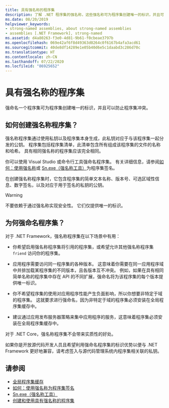 ```yaml
---
title: 具有强名称的程序集
description: 了解 .NET 程序集的强名称，这些强名称可为程序集创建唯一的标识，并且可以防止程序集冲突。
ms.date: 08/20/2019
helpviewer_keywords:
- strong-named assemblies, about strong-named assemblies
- assemblies [.NET Framework], strong-named
ms.assetid: d4a80263-f3e0-4d81-9b61-f0cbeae3797b
ms.openlocfilehash: 069e42af6f8d49363d0264c0f6167b4afa3acd61
ms.sourcegitcommit: 40de8df14289e1e05b40d6e5c1daabd3c286d70c
ms.translationtype: HT
ms.contentlocale: zh-CN
ms.lasthandoff: 07/22/2020
ms.locfileid: "86925652"
---
```

# <a name="strong-named-assemblies"></a>具有强名称的程序集

强命名一个程序集可为程序集创建唯一的标识，并且可以防止程序集冲突。

## <a name="what-makes-a-strong-named-assembly"></a>如何创建强名称程序集？

强名称程序集通过使用私钥以及程序集本身生成，此私钥对应于与该程序集一起分发的公钥。 程序集包括程序集清单，此清单包含所有组成该程序集的文件的名称和哈希。 具有相同强名称的程序集应该完全相同。

你可以使用 Visual Studio 或命令行工具强命名程序集。 有关详细信息，请参阅[如何：使用强名称](sign-strong-name.md)或 [Sn.exe（强名称工具）](../../framework/tools/sn-exe-strong-name-tool.md)为程序集签名。

在创建强名称程序集时，它包含程序集的简单文本名称、版本号、可选区域性信息、数字签名，以及对应于用于签名的私钥的公钥。

> [!WARNING]
> 不要依赖于通过强名称实现安全性。 它们仅提供唯一的标识。

## <a name="why-strong-name-your-assemblies"></a>为何强命名程序集？

对于 .NET Framework，强名称程序集在以下场景中有用：

- 你希望启用强名称程序集将引用的程序集，或希望允许其他强名称程序集 `friend` 访问你的程序集。

- 应用程序需要访问同一程序集的各种版本。 这意味着你需要在同一应用程序域中并排加载某程序集的不同版本，且各版本互不冲突。 例如，如果在具有相同简单名称的程序集中存在 API 的不同扩展，强命名将为该程序集的每个版本提供唯一标识。

- 你不希望程序集的使用对应用程序性能产生负面影响，所以你想要非特定于域的程序集。 这就要求进行强命名，因为非特定于域的程序集必须安装在全局程序集缓存中。

- 建议通过应用发布服务器策略来集中应用程序的服务，这意味着程序集必须安装在全局程序集缓存中。

对于 .NET Core，强名称程序集不会带来实质性的好处。

如果你是开放源代码开发人员且希望利用强命名程序集的标识优势以便与 .NET Framework 更好地兼容，请考虑签入与源代码管理系统内程序集相关联的私钥。

## <a name="see-also"></a>请参阅

- [全局程序集缓存](../../framework/app-domains/gac.md)
- [如何：使用强名称为程序集签名](sign-strong-name.md)
- [Sn.exe（强名称工具）](../../framework/tools/sn-exe-strong-name-tool.md)
- [创建和使用具有强名称的程序集](create-use-strong-named.md)
